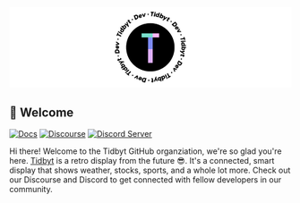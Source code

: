 ![](https://raw.githubusercontent.com/tidbyt/.github/main/profile/banner.png)


## 👋 Welcome
[![Docs](https://img.shields.io/badge/docs-tidbyt.dev-blue?style=flat-square)](https://tidbyt.dev)
[![Discourse](https://img.shields.io/discourse/status?server=https%3A%2F%2Fdiscuss.tidbyt.com&style=flat-square)](https://discuss.tidbyt.com/)
[![Discord Server](https://img.shields.io/discord/928484660785336380?style=flat-square)](https://discord.gg/r45MXG4kZc)

Hi there! Welcome to the Tidbyt GitHub organziation, we're so glad you're here. [Tidbyt](https://tidbyt.com/) is a retro display from the future 😎. It's a connected, smart display that shows weather, stocks, sports, and a whole lot more. Check out our Discourse and Discord to get connected with fellow developers in our community.

